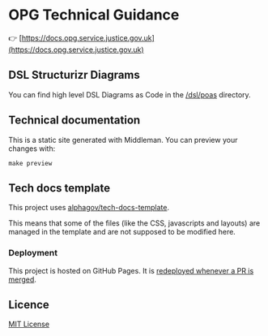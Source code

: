 # OPG Technical Guidance

👉 [https://docs.opg.service.justice.gov.uk](https://docs.opg.service.justice.gov.uk)

## DSL Structurizr Diagrams

You can find high level DSL Diagrams as Code in the [/dsl/poas](./dsl/poas/) directory.

## Technical documentation

This is a static site generated with Middleman. You can preview your changes with:

``` make
make preview
```

## Tech docs template

This project uses [alphagov/tech-docs-template](https://github.com/alphagov/tech-docs-template).

This means that some of the files (like the CSS, javascripts and layouts) are
managed in the template and are not supposed to be modified here.

### Deployment

This project is hosted on GitHub Pages. It is [redeployed whenever a PR is merged][actions].

## Licence

[MIT License](LICENCE.md)

[actions]: https://github.com/ministryofjustice/opg-technical-guidance/blob/main/.github/workflows/publish.yml
